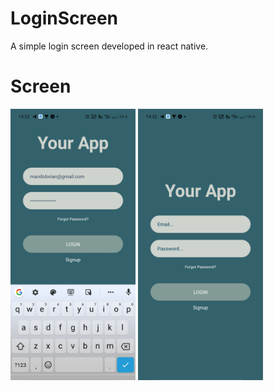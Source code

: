 # LoginScreen
A simple login screen developed in react native.


# Screen
<img src = "assets/Screenshot_2020-11-15-14-32-06-14_f73b71075b1de7323614b647fe394240.jpg" width = "200">  <img src = "assets/Screenshot_2020-11-15-14-32-16-25_f73b71075b1de7323614b647fe394240.jpg" width = "200">

